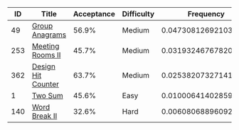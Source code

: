 |ID|Title|Acceptance|Difficulty|Frequency|
|----|-----|----|---|---|
|49|[Group Anagrams]( https://leetcode.com/problems/group-anagrams)|56.9%|Medium|0.04730812692103113|
|253|[Meeting Rooms II]( https://leetcode.com/problems/meeting-rooms-ii)|45.7%|Medium|0.03193246767820989|
|362|[Design Hit Counter]( https://leetcode.com/problems/design-hit-counter)|63.7%|Medium|0.025382073271417165|
|1|[Two Sum]( https://leetcode.com/problems/two-sum)|45.6%|Easy|0.010006414028595919|
|140|[Word Break II]( https://leetcode.com/problems/word-break-ii)|32.6%|Hard|0.006080688960926012|

